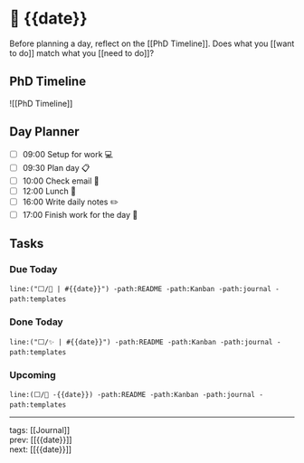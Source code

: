 # 📆 {{date}}

Before planning a day, reflect on the [[PhD Timeline]]. Does what you [[want to do]] match what you [[need to do]]?

## PhD Timeline

![[PhD Timeline]]

## Day Planner
- [ ] 09:00 Setup for work 💻
- [ ] 09:30 Plan day 📋
- [ ] 10:00 Check email 📧
- [ ] 12:00 Lunch 🍙
- [ ] 16:00 Write daily notes ✏️
- [ ] 17:00 Finish work for the day 🎉

## Tasks

### Due Today

```query
line:("⬜/🧨 | #{{date}}") -path:README -path:Kanban -path:journal -path:templates
```

### Done Today

```query
line:("⬜/✨ | #{{date}}") -path:README -path:Kanban -path:journal -path:templates
```


### Upcoming

```query
line:(⬜/🧨 -{{date}}) -path:README -path:Kanban -path:journal -path:templates
```

---

tags: [[Journal]]  
prev: [[{{date}}]]  
next: [[{{date}}]]  